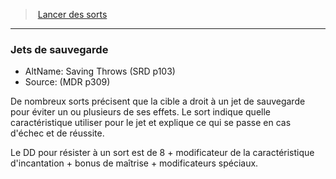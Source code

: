 ﻿---
!GenericItem
Name: Jets de sauvegarde
Id: spellcasting_hd.md#jets-de-sauvegarde
ParentLink: spellcasting_hd.md#lancer-des-sorts
ParentName: Lancer des sorts
NameLevel: 3
AltName: Saving Throws (SRD p103)
Source: (MDR p309)
Attributes: {}
---
> [Lancer des sorts](hd_spellcasting.md)

---

### Jets de sauvegarde

- AltName: Saving Throws (SRD p103)
- Source: (MDR p309)

De nombreux sorts précisent que la cible a droit à un jet de sauvegarde pour éviter un ou plusieurs de ses effets. Le sort indique quelle caractéristique utiliser pour le jet et explique ce qui se passe en cas d'échec et de réussite.

Le DD pour résister à un sort est de 8 + modificateur de la caractéristique d'incantation + bonus de maîtrise + modificateurs spéciaux.

